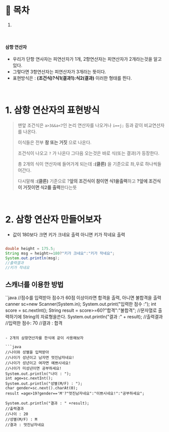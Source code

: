 # 🔖 목차

1.

<br/>


#### 삼항 연산자
- 우리가 단항 연사자는 피연산자가 1개, 2항연산자는 피연산자가 2개라는것을 알고있다.
- 그렇다면 3항연산자는 피연산자가 3개라는 뜻이다.
- 표현방식은 : **(조건식)?식1(결과1):식2(결과)** 이러한 형태를 띈다.

<br/>

# 1. 삼항 연산자의 표현방식

> 맨앞 조건식은 <code>a>3&&a<7</code>인 논리 연산자를 나오거나 <code>i==j;</code> 등과 같이 비교연산자를 나온다.  
>    
> 이식들은 전부 **참 또는 거짓** 으로 나온다.
>   
> 조건식이 나오고 <code>?</code> 가 나온다 그다음 오는것은 바로 식(또는 결과)가 등장한다.
>    
> 총 2개의 식이 연산자에 들어가게 되는데  **:(클론)** 을 기준으로 좌,우로 하나씩들어간다.
>    
> 다시말해 **:(클론)** 기준으로 ?**앞의 조건식이 참이면 식1을출력**하고 **?앞에 조건식이 거짓이면 식2를 출력**한다는뜻
    
 <br/>
    
# 2. 삼항 연산자 만들어보자
    
- 값이 180보다 크면 키가 크네요 출력 아니면 키가 작네요 출력
    
```java

double height = 175.5;  
String msg = height>=180?"키가 크네요":"키가 작네요";
System.out.println(msg);
//출력결과
//키가 작네요
```
## 스캐너를 이용한 방법
    

``java
//점수를 입력받아 점수가 60점 이상이라면 합격을 출력, 아니면 불합격을 출력    
canner sc=new Scanner(System.in);
System.out.print("입력한 점수 :");
int score = sc.nextInt();
String result = score>=60?"합격":"불합격"; //문자열로 출력하기에 String의 자료형을쓴다.
System.out.println("결과 :" + result);
//출력결과
//입력한 점수: 70
//결과 : 합격
    
```
    
- 2개의 삼항연산자를 한식에 같이 사용해보자
    
```java
//나이와 성별을 입력받아 
//나이가 성년이고 남자면 멋진남자네요!
//나이가 성년이고 여자면 예쁘시네요!
//나이가 미성년이면 공부하세요!
System.out.println("나이 : ");
int age=sc.nextInt();
System.out.println("성별(M/F) : ");
char gender=sc.next().charAt(0);
result =age>19?gender=='M'?"멋진남자네요":"이쁘시네요!":"공부하세요";

System.out.println("결과 : " +result);
//출력결과
//나이 : 20
//성별(M/F) : M
//결과 : 멋진남자네요
```
 
    
